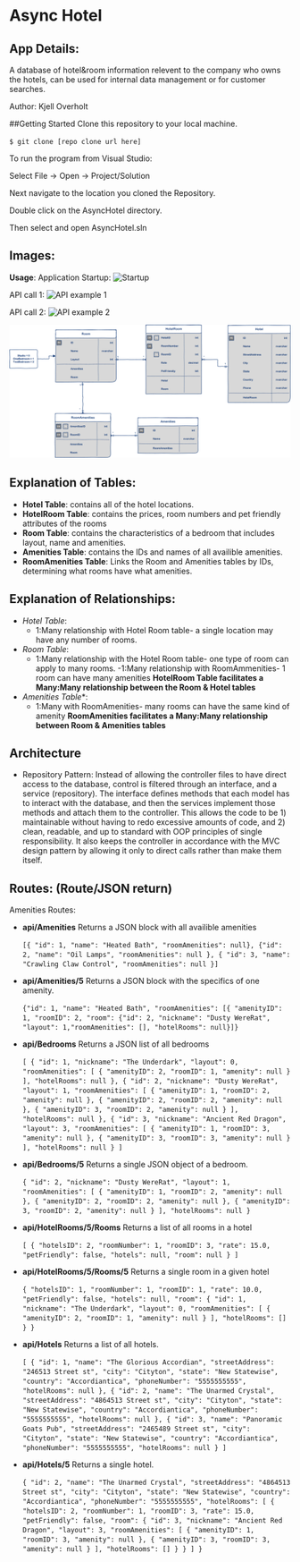 # Async Hotel

## App Details:
A database of hotel&room information relevent to the company who owns the hotels, can be used for internal data management or for customer searches.

Author: Kjell Overholt

##Getting Started
Clone this repository to your local machine.


`$ git clone [repo clone url here]`

To run the program from Visual Studio:

Select File -> Open -> Project/Solution


Next navigate to the location you cloned the Repository.


Double click on the AsyncHotel directory.


Then select and open AsyncHotel.sln

## Images:

**Usage**:
Application Startup:
![Startup]()

API call 1:
![API example 1]()

API call 2:
![API example 2]()

![ERD](https://github.com/Overholtk/AsyncHotel/blob/master/Assets/AsyncInnERD.png)

## Explanation of Tables:
- **Hotel Table**: contains all of the hotel locations.
- **HotelRoom Table**: contains the prices, room numbers and pet friendly attributes of the rooms
- **Room Table**: contains the characteristics of a bedroom that includes layout, name and amenities.
- **Amenities Table**: contains the IDs and names of all availible amenities. 
- **RoomAmenities Table**: Links the Room and Amenities tables by IDs, determining what rooms have what amenities.

## Explanation of Relationships:
-  *Hotel Table*:
   - 1:Many relationship with Hotel Room table- a single location may have any number of rooms.
- *Room Table*:
	- 1:Many relationship with the Hotel Room table- one type of room can apply to many rooms.
	-1:Many relationship with RoomAmmenities- 1 room can have many amenities
	**HotelRoom Table facilitates a Many:Many relationship between the Room & Hotel tables**
- *Amenities Table**:
	- 1:Many with RoomAmenities- many rooms can have the same kind of amenity
	**RoomAmenities facilitates a Many:Many relationship between Room & Amenities tables**

## Architecture
- Repository Pattern: Instead of allowing the controller files to have direct access to the database, control is filtered through an interface, and a service (repository). The interface defines methods that each model has to interact with the database, and then the services implement those methods and attach them to the controller. This allows the code to be 1) maintainable without having to redo excessive amounts of code, and 2) clean, readable, and up to standard with OOP principles of single responsibility. It also keeps the controller in accordance with the MVC design pattern by allowing it only to direct calls rather than make them itself.

## Routes: (Route/JSON return)
Amenities Routes:
- **api/Amenities**
  Returns a JSON block with all availible amenities
	
	`[{ "id": 1, "name": "Heated Bath", "roomAmenities": null}, {"id": 2, "name": "Oil Lamps", "roomAmenities": null }, { "id": 3, "name": "Crawling Claw Control", "roomAmenities": null }]`

- **api/Amenities/5**
	Returns a JSON block with the specifics of one amenity.
	
	`{"id": 1, "name": "Heated Bath", "roomAmenities": [{ "amenityID": 1, "roomID": 2, "room": {"id": 2, "nickname": "Dusty WereRat", "layout": 1,"roomAmenities": [],
 "hotelRooms": null}]}`

- **api/Bedrooms**
	Returns a JSON list of all bedrooms

	`[
    {
        "id": 1,
        "nickname": "The Underdark",
        "layout": 0,
        "roomAmenities": [
            {
                "amenityID": 2,
                "roomID": 1,
                "amenity": null
            }
        ],
        "hotelRooms": null
    },
    {
        "id": 2,
        "nickname": "Dusty WereRat",
        "layout": 1,
        "roomAmenities": [
            {
                "amenityID": 1,
                "roomID": 2,
                "amenity": null
            },
            {
                "amenityID": 2,
                "roomID": 2,
                "amenity": null
            },
            {
                "amenityID": 3,
                "roomID": 2,
                "amenity": null
            }
        ],
        "hotelRooms": null
    },
    {
        "id": 3,
        "nickname": "Ancient Red Dragon",
        "layout": 3,
        "roomAmenities": [
            {
                "amenityID": 1,
                "roomID": 3,
                "amenity": null
            },
            {
                "amenityID": 3,
                "roomID": 3,
                "amenity": null
            }
        ],
        "hotelRooms": null
    }
]`

- **api/Bedrooms/5**
	Returns a single JSON object of a bedroom.

    `{
    "id": 2,
    "nickname": "Dusty WereRat",
    "layout": 1,
    "roomAmenities": [
        {
            "amenityID": 1,
            "roomID": 2,
            "amenity": null
        },
        {
            "amenityID": 2,
            "roomID": 2,
            "amenity": null
        },
        {
            "amenityID": 3,
            "roomID": 2,
            "amenity": null
        }
    ],
    "hotelRooms": null
}`

- **api/HotelRooms/5/Rooms**
	Returns a list of all rooms in a hotel
    
    `[
    {
        "hotelsID": 2,
        "roomNumber": 1,
        "roomID": 3,
        "rate": 15.0,
        "petFriendly": false,
        "hotels": null,
        "room": null
    }
    ]`


- **api/HotelRooms/5/Rooms/5**
	Returns a single room in a given hotel

    `{
    "hotelsID": 1,
    "roomNumber": 1,
    "roomID": 1,
    "rate": 10.0,
    "petFriendly": false,
    "hotels": null,
    "room": {
        "id": 1,
        "nickname": "The Underdark",
        "layout": 0,
        "roomAmenities": [
            {
                "amenityID": 2,
                "roomID": 1,
                "amenity": null
            }
        ],
        "hotelRooms": []
    }
}`

- **api/Hotels**
	Returns a list of all hotels.

    `[
    {
        "id": 1,
        "name": "The Glorious Accordian",
        "streetAddress": "246513 Street st",
        "city": "Cityton",
        "state": "New Statewise",
        "country": "Accordiantica",
        "phoneNumber": "5555555555",
        "hotelRooms": null
    },
    {
        "id": 2,
        "name": "The Unarmed Crystal",
        "streetAddress": "4864513 Street st",
        "city": "Cityton",
        "state": "New Statewise",
        "country": "Accordiantica",
        "phoneNumber": "5555555555",
        "hotelRooms": null
    },
    {
        "id": 3,
        "name": "Panoramic Goats Pub",
        "streetAddress": "2465489 Street st",
        "city": "Cityton",
        "state": "New Statewise",
        "country": "Accordiantica",
        "phoneNumber": "5555555555",
        "hotelRooms": null
    }
]`

- **api/Hotels/5**
	Returns a single hotel.

    `{
    "id": 2,
    "name": "The Unarmed Crystal",
    "streetAddress": "4864513 Street st",
    "city": "Cityton",
    "state": "New Statewise",
    "country": "Accordiantica",
    "phoneNumber": "5555555555",
    "hotelRooms": [
        {
            "hotelsID": 2,
            "roomNumber": 1,
            "roomID": 3,
            "rate": 15.0,
            "petFriendly": false,
            "room": {
                "id": 3,
                "nickname": "Ancient Red Dragon",
                "layout": 3,
                "roomAmenities": [
                    {
                        "amenityID": 1,
                        "roomID": 3,
                        "amenity": null
                    },
                    {
                        "amenityID": 3,
                        "roomID": 3,
                        "amenity": null
                    }
                ],
                "hotelRooms": []
            }
        }
    ]
}`